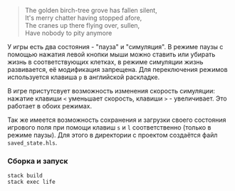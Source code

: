 >The golden birch-tree grove has fallen silent,<br/>
>It's merry chatter having stopped afore,<br/>
>The cranes up there flying over, sullen,<br/>
>Have nobody to pity anymore

У игры есть два состояния - "пауза" и "симуляция". В режиме паузы с помощью нажатия левой кнопки мыши можно ставить или убирать жизнь в соответствующих клетках, в режиме симуляции жизнь развивается, её модификация запрещена. Для переключения режимов используется клавиша `p` в английской раскладке.

В игре пристутсвует возможность изменения скорость симуляции: нажатие клавиши `<` уменьшает скорость, клавиши `>` - увеличивает. Это работает в обоих режимах. 

Так же имеется возможность сохранения и загрузки своего состояния игрового поля при помощи клавиш `s` и `l` соответственно (только в режиме паузы). Для этого в директории с проектом создаётся файл `saved_state.hls`.

### Сборка и запуск
```
stack build
stack exec life
```
